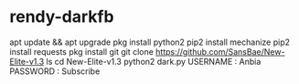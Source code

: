 # rendy-darkfb
apt update &amp;&amp; apt upgrade  pkg install python2  pip2 install mechanize  pip2 install requests  pkg install git  git clone https://github.com/SansBae/New-Elite-v1.3  ls  cd New-Elite-v1.3   python2 dark.py  USERNAME : Anbia PASSWORD : Subscribe
